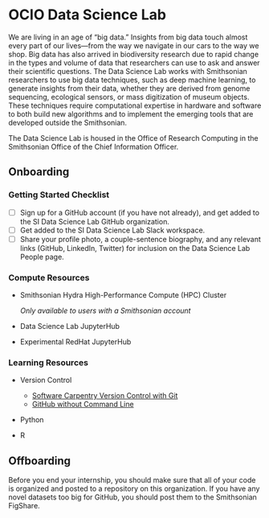 # OCIO Data Science Lab

We are living in an age of “big data.” Insights from big data touch almost every part of our lives—from the way we navigate in our cars to the way we shop. Big data has also arrived in biodiversity research due to rapid change in the types and volume of data that researchers can use to ask and answer their scientific questions. The Data Science Lab works with Smithsonian researchers to use big data techniques, such as deep machine learning, to generate insights from their data, whether they are derived from genome sequencing, ecological sensors, or mass digitization of museum objects. These techniques require computational expertise in hardware and software to both build new algorithms and to implement the emerging tools that are developed outside the Smithsonian.

The Data Science Lab is housed in the Office of Research Computing in the Smithsonian Office of the Chief Information Officer.

## Onboarding

### Getting Started Checklist

- [ ] Sign up for a GitHub account (if you have not already), and get added to the SI Data Science Lab GitHub organization.
- [ ] Get added to the SI Data Science Lab Slack workspace.
- [ ] Share your profile photo, a couple-sentence biography, and any relevant links (GitHub, LinkedIn, Twitter) for inclusion on the Data Science Lab People page.

### Compute Resources

* Smithsonian Hydra High-Performance Compute (HPC) Cluster

    *Only available to users with a Smithsonian account*

* Data Science Lab JupyterHub

* Experimental RedHat JupyterHub

### Learning Resources

* Version Control
    
    * [Software Carpentry Version Control with Git](https://swcarpentry.github.io/git-novice/)
    * [GitHub without Command Line](https://miketrizna.github.io/github-without-command-line/)

* Python

* R


## Offboarding

Before you end your internship, you should make sure that all of your code is organized and posted to a repository on this organization. If you have any novel datasets too big for GitHub, you should post them to the Smithsonian FigShare.
